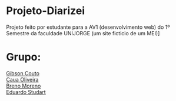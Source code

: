 # Projeto-Diarizei
 Projeto feito por estudante para a AV1 (desenvolvimento web) do 1º Semestre da faculdade UNIJORGE  (um site ficticio de um MEI)]
 
 # Grupo:
 <a href="https://github.com/guibzeradev">Gibson Couto</a> <br>
 <a href="https://github.com/Caua-Oliveira/">Caua Oliveira</a> <br>
 <a href="https://github.com/aszanMK/">Breno Moreno</a> <br>
 <a href="https://github.com/EduStudart/">Eduardo Studart</a> <br>
